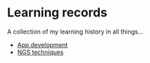 # Learning records

A collection of my learning history in all things...

- [App development](https://github.com/chaochungkuo/learnings/blob/main/app_dev.md)
- [NGS techniques](https://github.com/chaochungkuo/learnings/blob/main/NGS.md)

